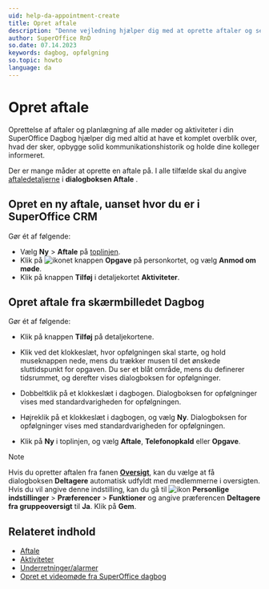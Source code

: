 ```yaml
---
uid: help-da-appointment-create
title: Opret aftale
description: "Denne vejledning hjælper dig med at oprette aftaler og se de forskellige typer aktivitetsmuligheder, der er tilgængelige."
author: SuperOffice RnD
so.date: 07.14.2023
keywords: dagbog, opfølgning
so.topic: howto
language: da
---
```


# Opret aftale

Oprettelse af aftaler og planlægning af alle møder og aktiviteter i din SuperOffice Dagbog hjælper dig med altid at have et komplet overblik over, hvad der sker, opbygge solid kommunikationshistorik og holde dine kolleger informeret.

Der er mange måder at oprette en aftale på. I alle tilfælde skal du angive [aftaledetaljerne][2] i **dialogboksen Aftale** .

## Opret en ny aftale, uanset hvor du er i SuperOffice CRM

Gør ét af følgende:

* Vælg **Ny** > **Aftale** på [toplinjen][3].
* Klik på ![ikonet][img1] knappen **Opgave** på personkortet, og vælg **Anmod om møde**.
* Klik på knappen **Tilføj** i detaljekortet **Aktiviteter**.

## Opret aftale fra skærmbilledet Dagbog

Gør ét af følgende:

* Klik på knappen **Tilføj** på detaljekortene.

* Klik ved det klokkeslæt, hvor opfølgningen skal starte, og hold museknappen nede, mens du trækker musen til det ønskede sluttidspunkt for opgaven. Du ser et blåt område, mens du definerer tidsrummet, og derefter vises dialogboksen for opfølgninger.

* Dobbeltklik på et klokkeslæt i dagbogen. Dialogboksen for opfølgninger vises med standardvarigheden for opfølgningen.

* Højreklik på et klokkeslæt i dagbogen, og vælg **Ny**. Dialogboksen for opfølgninger vises med standardvarigheden for opfølgningen.

* Klik på **Ny** i toplinjen, og vælg **Aftale**, **Telefonopkald** eller **Opgave**.

> [!NOTE]
> Hvis du opretter aftalen fra fanen [**Oversigt**][1], kan du vælge at få dialogboksen **Deltagere** automatisk udfyldt med medlemmerne i oversigten. Hvis du vil angive denne indstilling, kan du gå til ![ikon][img2] **Personlige indstillinger** > **Præferencer** > **Funktioner** og angive præferencen **Deltagere fra gruppeoversigt** til **Ja**. Klik på **Gem**.

## Relateret indhold

* [Aftale][6]
* [Aktiviteter][4]
* [Underretninger/alarmer][5]
* [Opret et videomøde fra SuperOffice dagbog][8]

<!-- Referenced links -->
[1]: screen/view.md
[2]: screen/dialog-for-followups.md
[3]: ../../learn/getting-started/main-screen/buttons-in-menu-bar.md
[4]: ../../learn/basics/activity.md
[5]: set-alarm.md
[6]: appointment.md
[8]: video-meetings.md

<!-- Referenced images -->
[img1]: ../../../media/icons/btn-menu.png
[img2]: ../../../media/icons/personal-settings-small.png
